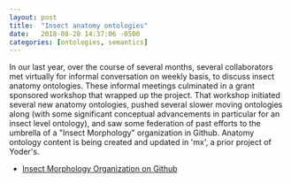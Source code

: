 ```yaml
---
layout: post
title:  "Insect anatomy ontologies"
date:   2018-08-28 14:37:06 -0500
categories: [ontologies, semantics]
---
```


In our last year, over the course of several months, several collaborators met virtually for informal conversation on weekly basis, to discuss insect anatomy ontologies.  These informal meetings culminated in a grant sponsored workshop that wrapped up the project. That workshop initiated several new anatomy ontologies, pushed several slower moving ontologies along (with some significant conceptual advancements in particular for an insect level ontology), and saw some federation of past efforts to the umbrella of a "Insect Morphology" organization in Github. Anatomy ontology content is being created and updated in 'mx', a prior project of Yoder's.

* [Insect Morphology Organization on Github](https://github.com/insect-morphology)

